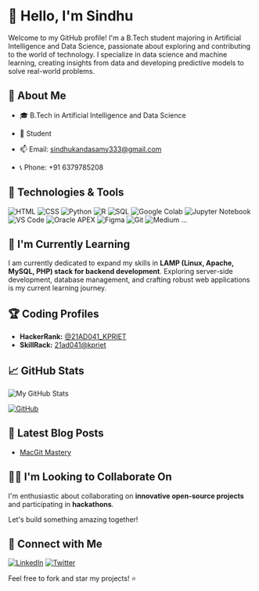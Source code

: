 
# 👋 Hello, I'm Sindhu

Welcome to my GitHub profile! I'm a B.Tech student majoring in Artificial Intelligence and Data Science, passionate about exploring and contributing to the world of technology. I specialize in data science and machine learning, creating insights from data and developing predictive models to solve real-world problems.


## 🚀 About Me

- 🎓 B.Tech in Artificial Intelligence and Data Science

- 💼 Student

- 📫 Email: sindhukandasamy333@gmail.com
  
- 📞 Phone: +91 6379785208


## 🔧 Technologies & Tools

![HTML](https://img.shields.io/badge/HTML5-E34F26?style=flat&logo=html5&logoColor=white)
![CSS](https://img.shields.io/badge/CSS3-1572B6?style=flat&logo=css3&logoColor=white)
![Python](https://img.shields.io/badge/Python-3776AB?style=flat&logo=python&logoColor=white)
![R](https://img.shields.io/badge/R-276DC3?style=flat&logo=r&logoColor=white)
![SQL](https://img.shields.io/badge/SQL-4479A1?style=flat&logo=postgresql&logoColor=white)
![Google Colab](https://img.shields.io/badge/Google_Colab-F9AB00?style=flat&logo=googlecolab&logoColor=white)
![Jupyter Notebook](https://img.shields.io/badge/Jupyter-Notebook-F37626?style=flat&logo=jupyter&logoColor=white)
![VS Code](https://img.shields.io/badge/VS_Code-007ACC?style=flat&logo=visualstudiocode&logoColor=white)
![Oracle APEX](https://img.shields.io/badge/Oracle_APEX-3F2B34?style=flat&logo=oracle&logoColor=white)
![Figma](https://img.shields.io/badge/Figma-F24E1E?style=flat&logo=figma&logoColor=white)
![Git](https://img.shields.io/badge/Git-F05032?style=flat&logo=git&logoColor=white)
![Medium](https://img.shields.io/badge/Medium-12100E?style=flat&logo=medium&logoColor=white)
...



## 🌱 I'm Currently Learning

I am currently dedicated to expand my skills in **LAMP (Linux, Apache, MySQL, PHP) stack for backend development**. Exploring server-side development, database management, and crafting robust web applications is my current learning journey.


## 🏆 Coding Profiles

- **HackerRank:** [@21AD041_KPRIET](https://www.hackerrank.com/21AD041_KPRIET) 
- **SkillRack:** [21ad041@kpriet](http://www.skillrack.com/profile/387793/cddf33d4e3d68262ef3e860918832aa3b91a5502) 


## 📈 GitHub Stats

![My GitHub Stats](https://github-readme-stats.vercel.app/api?username=SINDHUK2003&show_icons=true&hide=contribs,prs)

[![GitHub](https://img.shields.io/badge/GitHub-181717?style=flat&logo=github&logoColor=white)](https://github.com/SINDHUK2003)


## 📝 Latest Blog Posts

<!-- BLOG-POST-LIST:START -->
- [MacGit Mastery](https://medium.com/@sindhukandasamy333/macgit-mastery-06d52f5646db)
<!-- BLOG-POST-LIST:END -->


## 👯‍♀️ I'm Looking to Collaborate On

I'm enthusiastic about collaborating on **innovative open-source projects** and participating in **hackathons**. 


Let's build something amazing together!


## 🤝 Connect with Me

[![LinkedIn](https://img.shields.io/badge/LinkedIn-0077B5?style=flat&logo=linkedin&logoColor=white)](https://www.linkedin.com/in/sindhu-k-265477226)
[![Twitter](https://img.shields.io/badge/Twitter-1DA1F2?style=flat&logo=twitter&logoColor=white)](https://twitter.com/SindhuK_2003)





Feel free to fork and star my projects! ⭐️

<!---
SINDHUK2003/SINDHUK2003 is a ✨ special ✨ repository because its `README.md` (this file) appears on your GitHub profile.
You can click the Preview link to take a look at your changes.
--->



